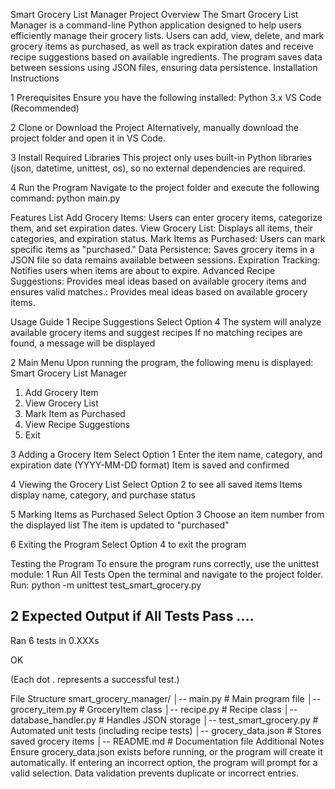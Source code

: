 Smart Grocery List Manager
Project Overview
The Smart Grocery List Manager is a command-line Python application designed to help users efficiently manage their grocery lists. 
Users can add, view, delete, and mark grocery items as purchased, as well as track expiration dates and receive recipe suggestions based on available ingredients. 
The program saves data between sessions using JSON files, ensuring data persistence.
Installation Instructions

1 Prerequisites
Ensure you have the following installed:
Python 3.x
VS Code (Recommended)

2 Clone or Download the Project
Alternatively, manually download the project folder and open it in VS Code.

3 Install Required Libraries
This project only uses built-in Python libraries (json, datetime, unittest, os), so no external dependencies are required.

4 Run the Program
Navigate to the project folder and execute the following command:
python main.py



Features List
Add Grocery Items: Users can enter grocery items, categorize them, and set expiration dates. View Grocery List: Displays all items, their categories, and expiration status. Mark Items as Purchased: Users can mark specific items as "purchased." Data Persistence: Saves grocery items in a JSON file so data remains available between sessions. Expiration Tracking: Notifies users when items are about to expire. Advanced Recipe Suggestions: Provides meal ideas based on available grocery items and ensures valid matches.: Provides meal ideas based on available grocery items.

Usage Guide
1 Recipe Suggestions 
Select Option 4
The system will analyze available grocery items and suggest recipes
If no matching recipes are found, a message will be displayed

2 Main Menu
Upon running the program, the following menu is displayed:
Smart Grocery List Manager
1. Add Grocery Item
2. View Grocery List
3. Mark Item as Purchased
4. View Recipe Suggestions
5. Exit

3 Adding a Grocery Item
Select Option 1
Enter the item name, category, and expiration date (YYYY-MM-DD format)
Item is saved and confirmed

4 Viewing the Grocery List
Select Option 2 to see all saved items
Items display name, category, and purchase status

5 Marking Items as Purchased
Select Option 3
Choose an item number from the displayed list
The item is updated to "purchased"

6 Exiting the Program
Select Option 4 to exit the program

Testing the Program
To ensure the program runs correctly, use the unittest module:
1 Run All Tests
Open the terminal and navigate to the project folder. Run:
python -m unittest test_smart_grocery.py

2 Expected Output if All Tests Pass
....
----------------------------------------------------------------------
Ran 6 tests in 0.XXXs

OK

(Each dot . represents a successful test.)


File Structure
smart_grocery_manager/
│-- main.py              # Main program file
│-- grocery_item.py      # GroceryItem class
│-- recipe.py            # Recipe class
│-- database_handler.py  # Handles JSON storage
│-- test_smart_grocery.py # Automated unit tests (including recipe tests)
│-- grocery_data.json    # Stores saved grocery items
│-- README.md            # Documentation file
Additional Notes
Ensure grocery_data.json exists before running, or the program will create it automatically.
If entering an incorrect option, the program will prompt for a valid selection.
Data validation prevents duplicate or incorrect entries.




